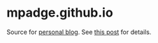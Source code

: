 # mpadge.github.io

Source for [personal blog](https://mpadge.github.io). See [this post](https://mpadge.github.io/blog/blog001.html) for details.
